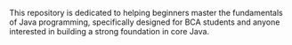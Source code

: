 This repository is dedicated to helping beginners master the fundamentals of Java programming, specifically designed for BCA students and anyone interested in building a strong foundation in core Java.
